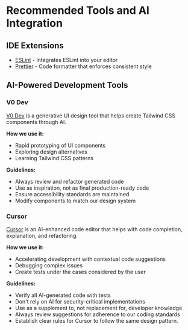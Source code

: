 # Recommended Tools and AI Integration

## IDE Extensions

- [ESLint](https://marketplace.visualstudio.com/items?itemName=dbaeumer.vscode-eslint) - Integrates ESLint into your editor
- [Prettier](https://marketplace.visualstudio.com/items?itemName=esbenp.prettier-vscode) - Code formatter that enforces consistent style

## AI-Powered Development Tools

### V0 Dev

[V0 Dev](https://v0.dev/) is a generative UI design tool that helps create Tailwind CSS components through AI.

**How we use it:**

- Rapid prototyping of UI components
- Exploring design alternatives
- Learning Tailwind CSS patterns

**Guidelines:**

- Always review and refactor generated code
- Use as inspiration, not as final production-ready code
- Ensure accessibility standards are maintained
- Modify components to match our design system

### Cursor

[Cursor](https://cursor.sh/) is an AI-enhanced code editor that helps with code completion, explanation, and refactoring.

**How we use it:**

- Accelerating development with contextual code suggestions
- Debugging complex issues
- Create tests under the cases considered by the user

**Guidelines:**

- Verify all AI-generated code with tests
- Don't rely on AI for security-critical implementations
- Use as a supplement to, not replacement for, developer knowledge
- Always review suggestions for adherence to our coding standards
- Establish clear rules for Cursor to follow the same design pattern.
